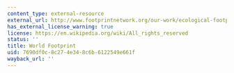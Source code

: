 ```yaml
---
content_type: external-resource
external_url: http://www.footprintnetwork.org/our-work/ecological-footprint/#worldfootprint
has_external_license_warning: true
license: https://en.wikipedia.org/wiki/All_rights_reserved
status: ''
title: World Footprint
uid: 7690df0c-8c27-4e34-8c6b-6122549e661f
wayback_url: ''
---
```

